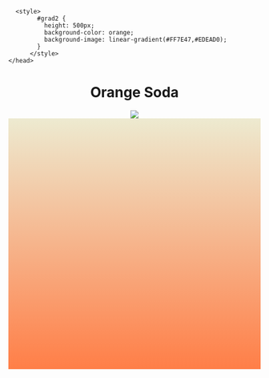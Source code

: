 <!DOCTYPE html>
<html lang="en">

<head>
  <title>Orange Soda</title>
  <meta charset="UTF-8" />
  <meta name="viewport"content="Width=device width, initial-scale=1">
  <meta name="description" content="" />

  <style>
        #grad {
          height: 500px;
          background-color: orange;/* For browsers that do not support gradients */
          background-image: linear-gradient(#EDEAD0,#FF7E47);
        }
      </style>
      <style>
            #grad2 {
              height: 500px;
              background-color: orange;
              background-image: linear-gradient(#FF7E47,#EDEAD0);
            }
          </style>
    </head>

<body>
      <div id="grad2"></div>
      <h1><center> Orange Soda </center></h1>
      <center> <image src="orange.gif"/>
      </center>
      <div id="grad"></div> <!-- I wish this could go under the text i'm having trouble doing that i think it would look cool with the gif over the gradient it's beyond my ability//-->
</body>
</html>
